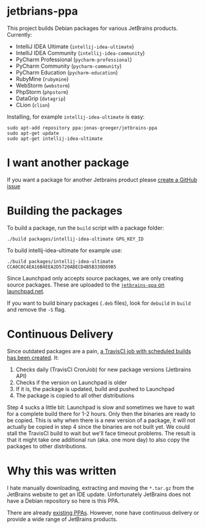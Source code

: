# jetbrians-ppa

This project builds Debian packages for various JetBrains products. Currently:

* IntelliJ IDEA Ultimate (`intellij-idea-ultimate`)
* IntelliJ IDEA Community (`intellij-idea-community`)
* PyCharm Professional (`pycharm-professional`)
* PyCharm Community (`pycharm-community`)
* PyCharm Education (`pycharm-education`)
* RubyMine (`rubymine`)
* WebStorm (`webstorm`)
* PhpStorm (`phpstorm`)
* DataGrip (`datagrip`)
* CLion (`clion`)

Installing, for example `intellij-idea-ultimate` is easy:

    sudo apt-add repository ppa:jonas-groeger/jetbrains-ppa
    sudo apt-get update
    sudo apt-get intellij-idea-ultimate

# I want another package

If you want a package for another Jetbrains product please [create a GitHub issue](https://github.com/JonasGroeger/jetbrains-ppa/issues/new)

# Building the packages

To build a package, run the `build` script with a package folder:

    ./build packages/intellij-idea-ultimate GPG_KEY_ID

To build intellij-idea-ultimate for example use:

    ./build packages/intellij-idea-ultimate CCA0C0C4EA16B4EEA2D5720ABECD4B5B330D89B5

Since Launchpad only accepts source packages, we are only creating source packages. These are
uploaded to the [`jetbrains-ppa` on launchpad.net](https://launchpad.net/~jonas-groeger/+archive/ubuntu/jetbrains).

If you want to build binary packages (`.deb` files), look for `debuild` in `build` and remove
the `-S` flag.

# Continuous Delivery

Since outdated packages are a pain, [a TravisCI job with scheduled builds has been created](LINK). It:

1. Checks daily (TravisCI CronJob) for new package versions (Jetbrains API)
2. Checks if the version on Launchpad is older
3. If it is, the package is updated, build and pushed to Launchpad
4. The package is copied to all other distributions

Step 4 sucks a little bit: Launchpad is slow and sometimes we have to wait for a complete build there for 1-2 hours. Only then the binaries are ready to be copied. This is why when there is a new version of a package, it will not actually be copied in step 4 since the binaries are not built yet. We could stall the TravisCI build to wait but we'll face timeout problems. The result is that it might take one additional run (aka. one more day) to also copy the packages to other distributions.

# Why this was written

I hate manually downloading, extracting and moving the `*.tar.gz` from the
JetBrains website to get an IDE update. Unfortunately JetBrains does not have a
Debian repository so here is this PPA.

There are already [existing PPAs](https://launchpad.net/~mmk2410/+archive/ubuntu/intellij-idea).
However, none have continuous delivery or provide a wide range of JetBrains products.
